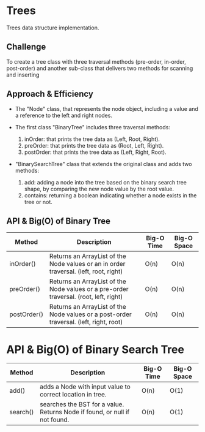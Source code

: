 # Trees

Trees data structure implementation.

## Challenge

To create a tree class with three traversal methods (pre-order, in-order, post-order) and another sub-class that delivers two methods for scanning and inserting

## Approach & Efficiency

* The "Node" class, that represents the node object, including a value and a reference to the left and right nodes.

* The first class "BinaryTree" includes three traversal methods:
     1. inOrder: that prints the tree data as (Left, Root, Right).
     2. preOrder: that prints the tree data as (Root, Left, Right).
     3. postOrder: that prints the tree data as (Left, Right, Root).

* "BinarySearchTree" class that extends the original class and adds two methods:
     1. add: adding a node into the tree based on the binary search tree shape, by comparing the new node value by the root value.
     2. contains: returning a boolean indicating whether a node exists in the tree or not.



## API & Big(O) of Binary Tree
| Method           | Description                                                                            | Big-O Time  | Big-O Space  |
|------------------|----------------------------------------------------------------------------------------|-------------|--------------|
| inOrder() | Returns an ArrayList of the Node values or an in order traversal. (left, root, right)  | O(n)        | O(n)         |
| preOrder() | Returns an ArrayList of the Node values or a pre-order traversal. (root, left, right)  | O(n)        | O(n)         |
| postOrder()| Returns an ArrayList of the Node values or a post-order traversal. (left, right, root) | O(n)        | O(n)         |


# API & Big(O) of Binary Search Tree

| Method               | Description                                                                                            | Big-O Time  | Big-O Space  |
|----------------------|--------------------------------------------------------------------------------------------------------|-------------|--------------|
| add()     | adds a Node with input value to correct location in tree.                     | O(n)        | O(1)         |
| search()      |  searches the BST for a value. Returns Node if found, or null if not found.    | O(n)        | O(1)         |
